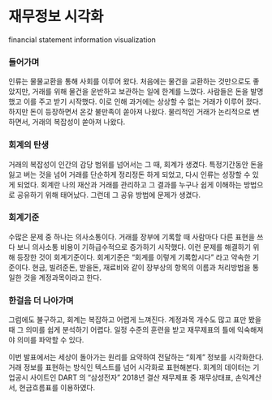 # 재무정보 시각화

financial statement information visualization

### 들어가며
인류는 물물교환을 통해 사회를 이루어 왔다. 처음에는 물건을 교환하는 것만으로도 좋았지만, 거래를 위해 물건을 운반하고 보관하는 일에 한계를 느꼈다. 사람들은 돈을 발명했고 이를 주고 받기 시작했다. 이로 인해 과거에는 상상할 수 없는 거래가 이루어 졌다. 하지만 돈이 등장하면서 온갖 불만족이 쏟아져 나왔다. 물리적인 거래가 논리적으로 변하면서, 거래의 복잡성이 쏟아져 나왔다.

### 회계의 탄생
거래의 복잡성이 인간의 감당 범위를 넘어서는 그 때, 회계가 생겼다. 특정기간동안 돈을 잃고 버는 것을 넘어 거래를 단순하게 정리정돈 하게 되었고, 다시 인류는 성장할 수 있게 되었다. 회계란 나의 재산과 거래를 관리하고 그 결과를 누구나 쉽게 이해하는 방법으로 공유하기 위해 태어났다. 그런데 그 공유 방법에 문제가 생겼다.

### 회계기준
수많은 문제 중 하나는 의사소통이다. 거래를 장부에 기록할 때 사람마다 다른 표현을 쓰다 보니 의사소통 비용이 기하급수적으로 증가하기 시작했다. 이런 문제를 해결하기 위해 등장한 것이 회계기준이다. 회계기준은 “회계를 이렇게 기록합시다” 라고 약속한 기준이다. 현금, 빌려준돈, 받을돈, 재료비와 같이 장부상의 항목의 이름과 처리방법을 통일한 것을 계정과목이라고 한다.

### 한걸음 더 나아가며
그럼에도 불구하고, 회계는 복잡하고 어렵게 느껴진다. 계정과목 개수도 많고 표만 봤을 때 그 의미를 쉽게 분석하기 어렵다. 일정 수준의 훈련을 받고 재무제표의 틀에 익숙해져야 의미를 파악할 수 있다.

이번 발표에서는 세상이 돌아가는 원리를 요약하여 전달하는 “회계” 정보를 시각화한다. 거래 정보를 표현하는 방식인 텍스트를 넘어 시각화로 표현해본다. 회계의 데이터는 기업공시 사이트인 DART 의 “삼성전자” 2018년 결산 재무제표 중 재무상태표, 손익계산서, 현금흐름표를 이용하였다.